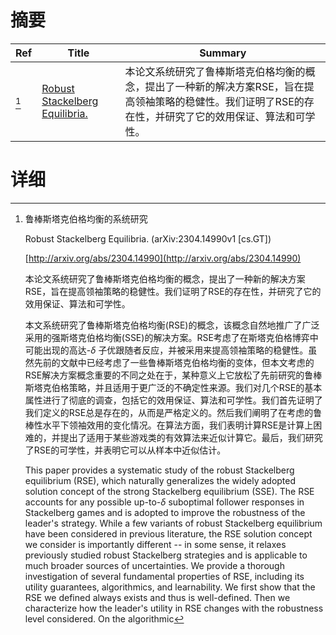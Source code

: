 # 摘要

| Ref | Title | Summary |
| --- | --- | --- |
| [^1] | [Robust Stackelberg Equilibria.](http://arxiv.org/abs/2304.14990) | 本论文系统研究了鲁棒斯塔克伯格均衡的概念，提出了一种新的解决方案RSE，旨在提高领袖策略的稳健性。我们证明了RSE的存在性，并研究了它的效用保证、算法和可学性。 |

# 详细

[^1]: 鲁棒斯塔克伯格均衡的系统研究

    Robust Stackelberg Equilibria. (arXiv:2304.14990v1 [cs.GT])

    [http://arxiv.org/abs/2304.14990](http://arxiv.org/abs/2304.14990)

    本论文系统研究了鲁棒斯塔克伯格均衡的概念，提出了一种新的解决方案RSE，旨在提高领袖策略的稳健性。我们证明了RSE的存在性，并研究了它的效用保证、算法和可学性。

    

    本文系统研究了鲁棒斯塔克伯格均衡(RSE)的概念，该概念自然地推广了广泛采用的强斯塔克伯格均衡(SSE)的解决方案。RSE考虑了在斯塔克伯格博弈中可能出现的高达-$\delta$ 子优跟随者反应，并被采用来提高领袖策略的稳健性。虽然先前的文献中已经考虑了一些鲁棒斯塔克伯格均衡的变体，但本文考虑的RSE解决方案概念重要的不同之处在于，某种意义上它放松了先前研究的鲁棒斯塔克伯格策略，并且适用于更广泛的不确定性来源。我们对几个RSE的基本属性进行了彻底的调查，包括它的效用保证、算法和可学性。我们首先证明了我们定义的RSE总是存在的，从而是严格定义的。然后我们阐明了在考虑的鲁棒性水平下领袖效用的变化情况。在算法方面，我们表明计算RSE是计算上困难的，并提出了适用于某些游戏类的有效算法来近似计算它。最后，我们研究了RSE的可学性，并表明它可以从样本中近似估计。

    This paper provides a systematic study of the robust Stackelberg equilibrium (RSE), which naturally generalizes the widely adopted solution concept of the strong Stackelberg equilibrium (SSE). The RSE accounts for any possible up-to-$\delta$ suboptimal follower responses in Stackelberg games and is adopted to improve the robustness of the leader's strategy. While a few variants of robust Stackelberg equilibrium have been considered in previous literature, the RSE solution concept we consider is importantly different -- in some sense, it relaxes previously studied robust Stackelberg strategies and is applicable to much broader sources of uncertainties.  We provide a thorough investigation of several fundamental properties of RSE, including its utility guarantees, algorithmics, and learnability. We first show that the RSE we defined always exists and thus is well-defined. Then we characterize how the leader's utility in RSE changes with the robustness level considered. On the algorithmic
    

